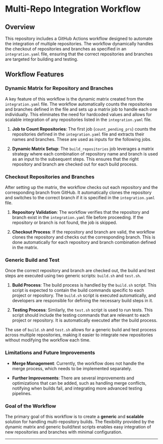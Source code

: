 # Multi-Repo Integration Workflow

## Overview

This repository includes a GitHub Actions workflow designed to automate the integration of multiple repositories. The workflow dynamically handles the checkout of repositories and branches as specified in an `integration.yaml` file, ensuring that the correct repositories and branches are targeted for building and testing.

## Workflow Features

### Dynamic Matrix for Repository and Branches

A key feature of this workflow is the dynamic matrix created from the `integration.yaml` file. The workflow automatically counts the repositories and branches defined in the file and sets up a matrix job to handle each one individually. This eliminates the need for hardcoded values and allows for scalable integration of any repositories listed in the `integration.yaml` file.

1. **Job to Count Repositories**: The first job (`count_pending_prs`) counts the repositories defined in the `integration.yaml` file and extracts their names and branches. These are used as inputs for the following jobs.
   
2. **Dynamic Matrix Setup**: The `build_repositories` job leverages a matrix strategy where each combination of repository name and branch is used as an input to the subsequent steps. This ensures that the right repository and branch are checked out for each build process.

### Checkout Repositories and Branches

After setting up the matrix, the workflow checks out each repository and the corresponding branch from GitHub. It automatically clones the repository and switches to the correct branch if it is specified in the `integration.yaml` file.

1. **Repository Validation**: The workflow verifies that the repository and branch exist in the `integration.yaml` file before proceeding. If the repository or branch is not found, the job is skipped.
   
2. **Checkout Process**: If the repository and branch are valid, the workflow clones the repository and checks out the corresponding branch. This is done automatically for each repository and branch combination defined in the matrix.

### Generic Build and Test

Once the correct repository and branch are checked out, the build and test steps are executed using two generic scripts: `build.sh` and `test.sh`.

1. **Build Process**: The build process is handled by the `build.sh` script. This script is expected to contain the build commands specific to each project or repository. The `build.sh` script is executed automatically, and developers are responsible for defining the necessary build steps in it.

2. **Testing Process**: Similarly, the `test.sh` script is used to run tests. This script should include the testing commands that are relevant to each project or repository. It is automatically executed after the build process.

The use of `build.sh` and `test.sh` allows for a generic build and test process across multiple repositories, making it easier to integrate new repositories without modifying the workflow each time.

### Limitations and Future Improvements

- **Merge Management**: Currently, the workflow does not handle the merge process, which needs to be implemented separately.
  
- **Further Improvements**: There are several improvements and optimizations that can be added, such as handling merge conflicts, notifying when builds fail, and integrating more advanced testing pipelines.

### Goal of the Workflow

The primary goal of this workflow is to create a **generic** and **scalable** solution for handling multi-repository builds. The flexibility provided by the dynamic matrix and generic build/test scripts enables easy integration of new repositories and branches with minimal configuration.

---
